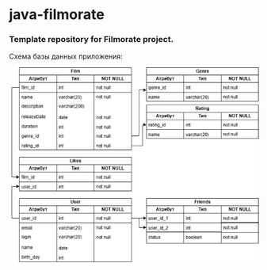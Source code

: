 # java-filmorate
### Template repository for Filmorate project.

Схема базы данных приложения:

![Схема БД](/src/main/resources/Диаграмма%20без%20названия.png)
